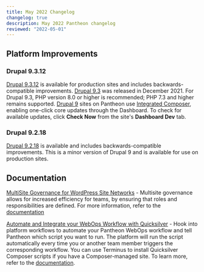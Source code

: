 ```yaml
---
title: May 2022 Changelog
changelog: true
description: May 2022 Pantheon changelog
reviewed: "2022-05-01"
---
```


## Platform Improvements

### Drupal 9.3.12

[Drupal 9.3.12](https://www.drupal.org/project/drupal/releases/9.3.12) is available for production sites and includes backwards-compatible improvements. [Drupal 9.3](https://www.drupal.org/project/drupal/releases/9.3.0) was released in December 2021. For Drupal 9.3, PHP version 8.0 or higher is recommended; PHP 7.3 and higher remains supported. [Drupal 9](/drupal-9) sites on Pantheon use [Integrated Composer](/guides/integrated-composer), enabling one-click core updates through the Dashboard. To check for available updates, click **Check Now** from the site's **Dashboard Dev** tab.

### Drupal 9.2.18

[Drupal 9.2.18](https://www.drupal.org/project/drupal/releases/9.2.18) is available and includes backwards-compatible improvements. This is a minor version of Drupal 9 and is available for use on production sites.


## Documentation

[MultiSite Governance for WordPress Site Networks](/guides/multisite/multisite-governance/) - Multisite governance allows for increased efficiency for teams, by ensuring that roles and responsibilities are defined. For more information, refer to the [documentation](/guides/multisite/multisite-governance/)

[Automate and Integrate your WebOps Workflow with Quicksilver](/guides/quicksilver/install-script) - Hook into platform workflows to automate your Pantheon WebOps workflow and tell Pantheon which script you want to run. The platform will run the script automatically every time you or another team member triggers the corresponding workflow. You can use Terminus to install Quicksilver Composer scripts if you have a Composer-managed site. To learn more, refer to the [documentation](/guides/quicksilver).
